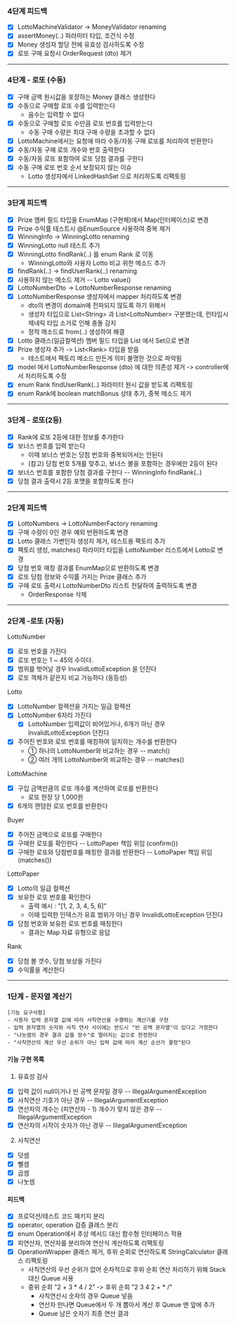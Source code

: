 ### 4단계 피드백

- [x] LottoMachineValidator -> MoneyValidator renaming
- [x] assertMoney(..) 파라미터 타입, 조건식 수정
- [x] Money 생성자 할당 전에 유효성 검사하도록 수정
- [x] 로또 구매 요청시 OrderRequest (dto) 제거

---

### 4단계 - 로또 (수동)

- [x] 구매 금액 원시값을 포장하는 Money 클래스 생성한다
- [x] 수동으로 구매할 로또 수를 입력받는다
    - 음수는 입력할 수 없다
- [x] 수동으로 구매할 로또 수만큼 로또 번호를 입력받는다
    - 수동 구매 수량은 최대 구매 수량을 초과할 수 없다
- [x] LottoMachine에서는 요청에 따라 수동/자동 구매 로또를 처리하여 반환한다
- [x] 수동/자동 구매 로또 개수와 번호 출력한다
- [x] 수동/자동 로또 포함하여 로또 당첨 결과를 구한다
- [x] 수동 구매 로또 번호 순서 보장되지 않는 이슈
    - Lotto 생성자에서 LinkedHashSet 으로 처리하도록 리팩토링

---

### 3단계 피드백

- [x] Prize 멤버 필드 타입을 EnumMap (구현체)에서 Map(인터페이스)로 변경
- [x] Prize 수익률 테스트시 @EnumSource 사용하여 중복 제거
- [x] WinningInfo -> WinningLotto renaming
- [x] WinningLotto null 테스트 추가
- [x] WinningLotto findRank(..) 를 enum Rank 로 이동
    - WinningLotto와 사용자 Lotto 비교 위한 메소드 추가
- [x] findRank(..) -> findUserRank(..) renaming
- [x] 사용하지 않는 메소드 제거 -- Lotto value()
- [x] LottoNumberDto -> LottoNumberResponse renaming
- [x] LottoNumberResponse 생성자에서 mapper 처리하도록 변경
    - dto의 변경이 domain에 전파되지 않도록 하기 위해서
    - 생성자 타입으로 List\<String\> 과 List\<LottoNumber\> 구분했는데, 런타임시 제네릭 타입 소거로 인해 충돌 감지
    - 정적 메소드로 from(..) 생성하여 해결
- [x] Lotto 클래스(일급컬렉션) 멤버 필드 타입을 List 에서 Set으로 변경
- [x] Prize 생성자 추가 -> List\<Rank\> 타입을 받음
    - 테스트에서 팩토리 메소드 만든게 의미 불명한 것으로 파악됨
- [x] model 에서 LottoNumberResponse (dto) 에 대한 의존성 제거 -> controller에서 처리하도록 수정
- [x] enum Rank findUserRank(..) 파라미터 원시 값을 받도록 리팩토링
- [x] enum Rank에 boolean matchBonus 상태 추가, 중복 메소드 제거

---

### 3단계 - 로또(2등)

- [x] Rank에 로또 2등에 대한 정보를 추가한다
- [x] 보너스 번호를 입력 받는다
    - 이때 보너스 번호는 당첨 번호와 중복되어서는 안된다
    - (참고) 당첨 번호 5개를 맞추고, 보너스 볼을 포함하는 경우에만 2등이 된다
- [x] 보너스 번호를 포함한 당첨 결과를 구한다 -- WinningInfo findRank(..)
- [x] 당첨 결과 출력시 2등 포맷을 포함하도록 한다

---

### 2단계 피드백

- [x] LottoNumbers -> LottoNumberFactory renaming
- [x] 구매 수량이 0인 경우 예외 반환하도록 변경
- [x] Lotto 클래스 가변인자 생성자 제거, 테스트용 팩토리 추가
- [x] 팩토리 생성, matches() 파라미터 타입을 LottoNumber 리스트에서 Lotto로 변경
- [x] 당첨 번호 매칭 결과를 EnumMap으로 반환하도록 변경
- [x] 로또 당첨 정보와 수익률 가지는 Prize 클래스 추가
- [x] 구매 로또 출력시 LottoNumberDto 리스트 전달하여 출력하도록 변경
    - OrderResponse 삭제

---

### 2단계 -로또 (자동)

LottoNumber

- [x] 로또 번호를 가진다
- [x] 로또 번호는 1 ~ 45의 수이다.
- [x] 범위를 벗어날 경우 InvalidLottoException 을 던진다
- [x] 로또 객체가 같은지 비교 가능하다 (동등성)

Lotto

- [x] LottoNumber 컬렉션을 가지는 일급 컬렉션
- [x] LottoNumber 6자리 가진다
    - [x] LottoNumber 입력값이 비어있거나, 6개가 아닌 경우 InvalidLottoException 던진다
- [x] 주어진 번호와 로또 번호를 매칭하여 일치하는 개수를 반환한다
    - ① 하나의 LottoNumber와 비교하는 경우 -- match()
    - ② 여러 개의 LottoNumber와 비교하는 경우 -- matches()

LottoMachine

- [x] 구입 금액만큼의 로또 개수를 계산하여 로또를 반환한다
    - 로또 한장 당 1,000원
- [x] 6개의 랜덤한 로또 번호를 반환한다

Buyer

- [x] 주어진 금액으로 로또를 구매한다
- [x] 구매한 로또를 확인한다 -- LottoPaper 책임 위임 (confirm())
- [x] 구매한 로또와 당첨번호를 매칭한 결과를 반환한다 -- LottoPaper 책임 위임 (matches())

LottoPaper

- [x] Lotto의 일급 컬렉션
- [x] 보유한 로또 번호를 확인한다
    - 출력 예시 : "[1, 2, 3, 4, 5, 6]"
    - 이때 입력한 인덱스가 유효 범위가 아닌 경우 InvalidLottoException 던진다
- [x] 당첨 번호와 보유한 로또 번호를 매칭한다
    - 결과는 Map 자료 유형으로 응답

Rank

- [x] 당첨 볼 갯수, 당첨 보상을 가진다
- [x] 수익률을 계산한다

---

### 1단계 - 문자열 계산기

```text
[기능 요구사항]
- 사용자 입력 문자열 값에 따라 사칙연산을 수행하는 계산기를 구현 
- 입력 문자열의 숫자와 사칙 연사 사이에는 반드시 "빈 공백 문자열"이 있다고 가정한다
- "나눗셈의 경우 결과 값을 정수"로 떨어지는 값으로 한정한다
- "사칙연산의 계산 우선 순위가 아닌 입력 값에 따라 계산 순선가 결정"된다
```

#### 기능 구현 목록

1. 유효성 검사

- [x] 입력 값이 null이거나 빈 공백 문자일 경우 -- IllegalArgumentException
- [x] 사칙연산 기호가 아닌 경우 -- IllegalArgumentException
- [x] 연산자의 개수는 (피연산자 - 1) 개수가 맞지 않은 경우 -- IllegalArgumentException
- [x] 연산자의 시작이 숫자가 아닌 경우 -- IllegalArgumentException

2. 사칙연산

- [x] 덧셈
- [x] 뺄셈
- [x] 곱셈
- [x] 나눗셈

#### 피드백

- [x] 프로덕션/테스트 코드 패키지 분리
- [x] operator, operation 검증 클래스 분리
- [x] enum Operation에서 추상 메서드 대신 함수형 인터페이스 적용
- [x] 피연산자, 연산자를 분리하여 연산식 계산하도록 리팩토링
- [x] OperationWrapper 클래스 제거, 후위 순회로 연산하도록 StringCalculator 클래스 리팩토링
    - 사칙연산의 우선 순위가 없어 순차적으로 후위 순회 연산 처리하기 위해 Stack 대신 Queue 사용
    - 중위 순회 "2 + 3 * 4 / 2" -> 후위 순회 "2 3 4 2 + * /"
        - 사칙연산시 숫자의 경우 Queue 넣음
        - 연산자 만나면 Queue에서 두 개 뽑아서 계산 후 Queue 맨 앞에 추가
        - Queue 남은 숫자가 최종 연산 결과
